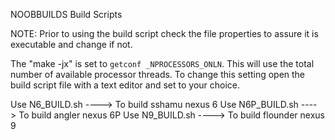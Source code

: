 NOOBBUILDS Build Scripts

NOTE: Prior to using the build script check the file properties to assure it 
is executable and change if not.

The "make -jx" is set to `getconf _NPROCESSORS_ONLN`. This will use the total 
number of available processor threads. To change this setting open the build script 
file with a text editor and set to your choice. 

Use N6_BUILD.sh ---->   To build sshamu nexus 6
Use N6P_BUILD.sh ---->   To build angler nexus 6P
Use N9_BUILD.sh ---->   To build flounder nexus 9

